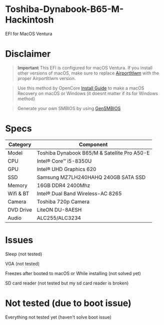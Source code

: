 # Toshiba-Dynabook-B65-M-Hackintosh
EFI for MacOS Ventura

# Disclaimer
> **Important** This EFI is configured for macOS Ventura. If you install other versions of macOS, make sure to replace [AirportItlwm](https://github.com/OpenIntelWireless/itlwm/releases) with the proper AirportItlwm version.

> Use this method by OpenCore [Install Guide](https://dortania.github.io/OpenCore-Install-Guide/installer-guide/windows-install.html) to make a macOS Recovery on macOS or Windows (it doesnt matter if its for Windows method)

> Generate your own SMBIOS by using [GenSMBIOS](https://github.com/corpnewt/GenSMBIOS)

# Specs

| Category  | Component |
| ------------- | ------------- |
| Model  | Toshiba Dynabook B65/M & Satellite Pro A50-E  |
| CPU  | Intel® Core™ i5-8350U  |
| GPU  | Intel® UHD Graphics 620  |
| SSD  | Samsung MZ7LH240HAHQ 240GB SATA SSD |
| Memory  | 16GB DDR4 2400Mhz  |
| Wifi & BT  | Intel® Dual Band Wireless-AC 8265  |
| Camera  | Toshiba 720p Camera  |
| DVD Drive  | LiteON DU-8AESH |
| Audio  |  ALC255/ALC3234 |

# Issues
Sleep (not tested)

VGA (not tested)

Freezes after booted to macOS or While installing (not solved yet)

SD card reader (not tested but my sd card reader is broken)

# Not tested (due to boot issue)
Everything not tested yet (haven't solve boot issue)
